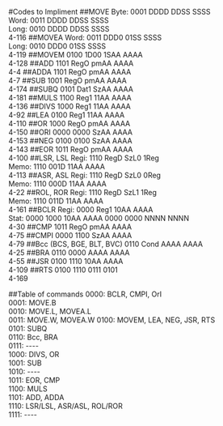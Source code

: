 #Codes to Impliment
##MOVE
Byte: 0001 DDDD DDSS SSSS  
Word: 0011 DDDD DDSS SSSS  
Long: 0010 DDDD DDSS SSSS  
4-116
##MOVEA
Word: 0011 DDD0 01SS SSSS  
Long: 0010 DDD0 01SS SSSS  
4-119
##MOVEM
0100 1D00 1SAA AAAA  
4-128
##ADD
1101 RegO pmAA AAAA  
4-4
##ADDA
1101 RegO pmAA AAAA  
4-7
##SUB
1001 RegO pmAA AAAA  
4-174
##SUBQ
0101 Dat1 SzAA AAAA  
4-181
##MULS
1100 Reg1 11AA AAAA  
4-136
##DIVS
1000 Reg1 11AA AAAA  
4-92
##LEA
0100 Reg1 11AA AAAA  
4-110
##OR
1000 RegO pmAA AAAA  
4-150
##ORI
0000 0000 SzAA AAAA  
4-153
##NEG
0100 0100 SzAA AAAA  
4-143
##EOR
1011 RegO pmAA AAAA  
4-100
##LSR, LSL
Regi: 1110 RegD SzL0 1Reg  
Memo: 1110 001D 11AA AAAA  
4-113
##ASR, ASL
Regi: 1110 RegD SzL0 0Reg  
Memo: 1110 000D 11AA AAAA  
4-22
##ROL, ROR
Regi: 1110 RegD SzL1 1Reg  
Memo: 1110 011D 11AA AAAA  
4-161
##BCLR
Regi: 0000 Reg1 10AA AAAA  
Stat: 0000 1000 10AA AAAA 0000 0000 NNNN NNNN  
4-30
##CMP
1011 RegO pmAA AAAA  
4-75
##CMPI
0000 1100 SzAA AAAA  
4-79
##Bcc (BCS, BGE, BLT, BVC)
0110 Cond AAAA AAAA  
4-25
##BRA
0110 0000 AAAA AAAA  
4-55
##JSR
0100 1110 10AA AAAA  
4-109
##RTS
0100 1110 0111 0101  
4-169


##Table of commands
0000: BCLR, CMPI, OrI  
0001: MOVE.B  
0010: MOVE.L, MOVEA.L  
0011: MOVE.W, MOVEA.W
0100: MOVEM, LEA, NEG, JSR, RTS  
0101: SUBQ  
0110: Bcc, BRA  
0111: ----  
1000: DIVS, OR  
1001: SUB  
1010: ----  
1011: EOR, CMP  
1100: MULS  
1101: ADD, ADDA  
1110: LSR/LSL, ASR/ASL, ROL/ROR  
1111: ---- 
